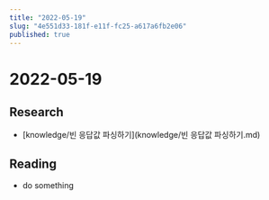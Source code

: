 ```yaml
---
title: "2022-05-19"
slug: "4e551d33-181f-e11f-fc25-a617a6fb2e06"
published: true
---
```


# 2022-05-19

## Research

- [knowledge/빈 응답값 파싱하기](knowledge/빈 응답값 파싱하기.md)

## Reading

- do something